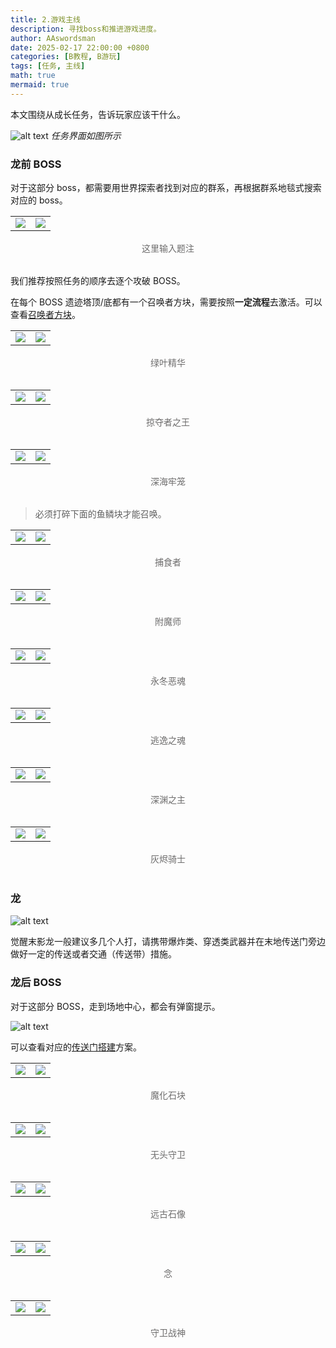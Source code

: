 ```yaml
---
title: 2.游戏主线
description: 寻找boss和推进游戏进度。
author: AAswordsman
date: 2025-02-17 22:00:00 +0800
categories: [B教程, B游玩]
tags: [任务, 主线]
math: true
mermaid: true
---
```


本文围绕从成长任务，告诉玩家应该干什么。

![alt text](/images/post/2025-02-17-course-beginner-grow/image.png)
_任务界面如图所示_

### 龙前 BOSS

对于这部分 boss，都需要用世界探索者找到对应的群系，再根据群系地毯式搜索对应的 boss。

<table><tr>
<td><img src="/images/post/2025-02-17-course-beginner-grow/image-1.png"></td>
<td><img src="/images/post/2025-02-17-course-beginner-grow/image-2.png"></td>
</tr></table>
<center><div style="color: #6D6C6C;font-size: 14px;padding: 1px;">这里输入题注</div><br></center>

我们推荐按照任务的顺序去逐个攻破 BOSS。

在每个 BOSS 遗迹塔顶/底都有一个召唤者方块，需要按照**一定流程**去激活。可以查看[召唤者方块](/posts/referrence-blocks-part1#召唤者系列)。

<table><tr>
<td><img src="/images/post/2025-02-17-course-beginner-grow/image-3.png"></td>
<td><img src="/images/post/2025-02-17-course-beginner-grow/image-4.png"></td>
</tr></table>
<center><div style="color: #6D6C6C;font-size: 14px;padding: 1px;">绿叶精华</div><br></center>

<table><tr>
<td><img src="/images/post/2025-02-17-course-beginner-grow/image-5.png"></td>
<td><img src="/images/post/2025-02-17-course-beginner-grow/image-6.png"></td>
</tr></table>

<center><div style="color: #6D6C6C;font-size: 14px;padding: 1px;">掠夺者之王</div><br></center>

<table><tr>
<td><img src="/images/post/2025-02-17-course-beginner-grow/image-7.png"></td>
<td><img src="/images/post/2025-02-17-course-beginner-grow/image-8.png"></td>
</tr></table>

<center><div style="color: #6D6C6C;font-size: 14px;padding: 1px;">深海牢笼</div><br></center>

<blockquote class="prompt-info">
必须打碎下面的鱼鳞块才能召唤。
</blockquote>

<table><tr>
<td><img src="/images/post/2025-02-17-course-beginner-grow/image-9.png"></td>
<td><img src="/images/post/2025-02-17-course-beginner-grow/image-10.png"></td>
</tr></table>

<center><div style="color: #6D6C6C;font-size: 14px;padding: 1px;">捕食者</div><br></center>

<table><tr>
<td><img src="/images/post/2025-02-17-course-beginner-grow/image-11.png"></td>
<td><img src="/images/post/2025-02-17-course-beginner-grow/image-12.png"></td>
</tr></table>

<center><div style="color: #6D6C6C;font-size: 14px;padding: 1px;">附魔师</div><br></center>

<table><tr>
<td><img src="/images/post/2025-02-17-course-beginner-grow/image-13.png"></td>
<td><img src="/images/post/2025-02-17-course-beginner-grow/image-14.png"></td>
</tr></table>

<center><div style="color: #6D6C6C;font-size: 14px;padding: 1px;">永冬恶魂</div><br></center>

<table><tr>
<td><img src="/images/post/2025-02-17-course-beginner-grow/image-15.png"></td>
<td><img src="/images/post/2025-02-17-course-beginner-grow/image-16.png"></td>
</tr></table>

<center><div style="color: #6D6C6C;font-size: 14px;padding: 1px;">逃逸之魂</div><br></center>

<table><tr>
<td><img src="/images/post/2025-02-17-course-beginner-grow/image-17.png"></td>
<td><img src="/images/post/2025-02-17-course-beginner-grow/image-18.png"></td>
</tr></table>

<center><div style="color: #6D6C6C;font-size: 14px;padding: 1px;">深渊之主</div><br></center>

<table><tr>
<td><img src="/images/post/2025-02-17-course-beginner-grow/image-19.png"></td>
<td><img src="/images/post/2025-02-17-course-beginner-grow/image-20.png"></td>
</tr></table>

<center><div style="color: #6D6C6C;font-size: 14px;padding: 1px;">灰烬骑士</div><br></center>

### 龙

![alt text](/images/post/2025-02-17-course-beginner-grow/image-21.png)

觉醒末影龙一般建议多几个人打，请携带爆炸类、穿透类武器并在末地传送门旁边做好一定的传送或者交通（传送带）措施。

### 龙后 BOSS

对于这部分 BOSS，走到场地中心，都会有弹窗提示。

![alt text](/images/post/2025-02-17-course-beginner-grow/image-22.png)

可以查看对应的[传送门搭建](/posts/referrence-mechanism-portal)方案。

<table><tr>
<td><img src="/images/post/2025-02-17-course-beginner-grow/image-23.png"></td>
<td><img src="/images/post/2025-02-17-course-beginner-grow/image-24.png"></td>
</tr></table>

<center><div style="color: #6D6C6C;font-size: 14px;padding: 1px;">魔化石块</div><br></center>

<table><tr>
<td><img src="/images/post/2025-02-17-course-beginner-grow/image-25.png"></td>
<td><img src="/images/post/2025-02-17-course-beginner-grow/image-26.png"></td>
</tr></table>

<center><div style="color: #6D6C6C;font-size: 14px;padding: 1px;">无头守卫</div><br></center>

<table><tr>
<td><img src="/images/post/2025-02-17-course-beginner-grow/image-27.png"></td>
<td><img src="/images/post/2025-02-17-course-beginner-grow/image-28.png"></td>
</tr></table>

<center><div style="color: #6D6C6C;font-size: 14px;padding: 1px;">远古石像</div><br></center>

<table><tr>
<td><img src="/images/post/2025-02-17-course-beginner-grow/image-29.png"></td>
<td><img src="/images/post/2025-02-17-course-beginner-grow/image-30.png"></td>
</tr></table>

<center><div style="color: #6D6C6C;font-size: 14px;padding: 1px;">念</div><br></center>

<table><tr>
<td><img src="/images/post/2025-02-17-course-beginner-grow/image-31.png"></td>
<td><img src="/images/post/2025-02-17-course-beginner-grow/image-32.png"></td>
</tr></table>

<center><div style="color: #6D6C6C;font-size: 14px;padding: 1px;">守卫战神</div><br></center>
